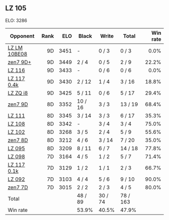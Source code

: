 ## LZ 105 ##

ELO: 3286

Opponent | Rank | ELO | Black | Write | Total | Win rate
---------|-----:|----:|-------|-------|-------|-------:
[LZ LM 10BE08](LZ%20LM%2010BE08.md) | 9D | 3451 | - | 0 / 3 | 0 / 3 | 0.0%
[zen7 9D+](zen7%209D+.md) | 9D | 3449 | 2 / 4 | 0 / 5 | 2 / 9 | 22.2%
[LZ 116](LZ%20116.md) | 9D | 3433 | - | 0 / 6 | 0 / 6 | 0.0%
[LZ 117 0.4k](LZ%20117%200.4k.md) | 9D | 3430 | 2 / 12 | 1 / 4 | 3 / 16 | 18.8%
[LZ ZQ i8](LZ%20ZQ%20i8.md) | 9D | 3425 | 5 / 11 | 0 / 6 | 5 / 17 | 29.4%
[zen7 9D](zen7%209D.md) | 8D | 3352 | 10 / 16 | 3 / 3 | 13 / 19 | 68.4%
[LZ 111](LZ%20111.md) | 8D | 3345 | 3 / 14 | 3 / 3 | 6 / 17 | 35.3%
[LZ 108](LZ%20108.md) | 8D | 3342 | - | 3 / 4 | 3 / 4 | 75.0%
[LZ 102](LZ%20102.md) | 8D | 3268 | 3 / 5 | 2 / 4 | 5 / 9 | 55.6%
[zen7 8D](zen7%208D.md) | 8D | 3212 | 4 / 6 | 3 / 14 | 7 / 20 | 35.0%
[LZ 095](LZ%20095.md) | 8D | 3209 | 8 / 11 | 6 / 7 | 14 / 18 | 77.8%
[LZ 098](LZ%20098.md) | 7D | 3164 | 4 / 5 | 1 / 2 | 5 / 7 | 71.4%
[LZ 117 0.1k](LZ%20117%200.1k.md) | 7D | 3129 | 1 / 2 | 1 / 1 | 2 / 3 | 66.7%
[LZ 092](LZ%20092.md) | 7D | 3103 | 4 / 4 | 5 / 6 | 9 / 10 | 90.0%
[zen7 7D](zen7%207D.md) | 7D | 3015 | 2 / 2 | 2 / 3 | 4 / 5 | 80.0%
Total | | | 48 / 89 | 30 / 74 | 78 / 163 | 
Win rate| | | 53.9% | 40.5% | 47.9% | 
